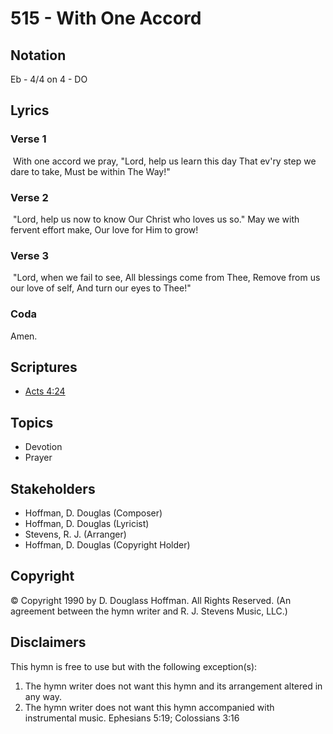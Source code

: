 # 515 - With One Accord

## Notation

Eb - 4/4 on 4 - DO

## Lyrics

### Verse 1

 With one accord we pray, "Lord, help us learn this day That ev'ry step we dare to take, Must be within The Way!"

### Verse 2

 "Lord, help us now to know Our Christ who loves us so." May we with fervent effort make, Our love for Him to grow!

### Verse 3

 "Lord, when we fail to see, All blessings come from Thee, Remove from us our love of self, And turn our eyes to Thee!" 

### Coda

Amen.


## Scriptures

- [Acts 4:24](https://www.biblegateway.com/passage/?search=Acts%204%3A24)

## Topics

- Devotion
- Prayer

## Stakeholders

- Hoffman, D. Douglas (Composer)
- Hoffman, D. Douglas (Lyricist)
- Stevens, R. J. (Arranger)
- Hoffman, D. Douglas (Copyright Holder)

## Copyright

© Copyright 1990 by D. Douglass Hoffman. All Rights Reserved.
(An agreement between the hymn writer and R. J. Stevens Music, LLC.)

## Disclaimers

This hymn is free to use but with the following exception(s):
1. The hymn writer does not want this hymn and its arrangement altered in any way.
2. The hymn writer does not want this hymn accompanied with instrumental music.
Ephesians 5:19; Colossians 3:16

